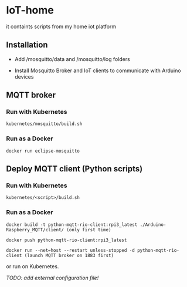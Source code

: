 # IoT-home
it containts scripts from my home iot platform

## Installation 

* Add /mosquitto/data and /mosquitto/log folders 

* Install Mosquitto Broker and IoT clients to communicate with Arduino devices

## MQTT broker

### Run with Kubernetes

```console
kubernetes/mosquitto/build.sh
```

### Run as a Docker

```console
docker run eclipse-mosquitto
```

## Deploy MQTT client (Python scripts)

### Run with Kubernetes

```console
kubernetes/<script>/build.sh
```

### Run as a Docker

```console
docker build -t python-mqtt-rio-client:rpi3_latest ./Arduino-Raspberry_MQTT/client/ (only first time)

docker push python-mqtt-rio-client:rpi3_latest

docker run --net=host --restart unless-stopped -d python-mqtt-rio-client (launch MQTT broker on 1883 first)
```
or run on Kubernetes.

*TODO: add external configuration file!*

